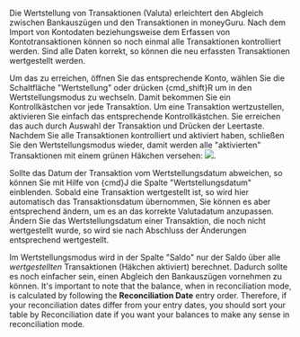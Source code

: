 Die Wertstellung von Transaktionen (Valuta) erleichtert den Abgleich zwischen Bankauszügen und den Transaktionen in moneyGuru. Nach dem Import von Kontodaten beziehungsweise dem Erfassen von Kontotransaktionen können so noch einmal alle Transaktionen kontrolliert werden. Sind alle Daten korrekt, so können die neu erfassten Transaktionen wertgestellt werden.

Um das zu erreichen, öffnen Sie das entsprechende Konto, wählen Sie die Schaltfläche "Wertstellung" oder drücken {cmd_shift}R um in den Wertstellungsmodus zu wechseln. Damit bekommen Sie ein Kontrollkästchen vor jede Transaktion. Um eine Transaktion wertzustellen, aktivieren Sie einfach das entsprechende Kontrollkästchen. Sie erreichen das auch durch Auswahl der Transaktion und Drücken der Leertaste. Nachdem Sie alle Transaktionen kontrolliert und aktiviert haben, schließen Sie den Wertstellungsmodus wieder, damit werden alle "aktivierten" Transaktionen mit einem grünen Häkchen versehen: ![](images/reconciliation_checkmark.png).

Sollte das Datum der Transaktion vom Wertstellungsdatum abweichen, so können Sie mit Hilfe von {cmd}J die Spalte "Wertstellungsdatum" einblenden. Sobald eine Transaktion wertgestellt ist, so wird hier automatisch das Transaktionsdatum übernommen, Sie können es aber entsprechend ändern, um es an das korrekte Valutadatum anzupassen. Ändern Sie das Wertstellungsdatum einer Transaktion, die noch nicht wertgestellt wurde, so wird sie nach Abschluss der Änderungen entsprechend wertgestellt.

Im Wertstellungsmodus wird in der Spalte "Saldo" nur der Saldo über alle *wertgestellten* Transaktionen (Häkchen aktiviert) berechnet. Dadurch sollte es noch einfacher sein, einen Abgleich den Bankauszügen vornehmen zu können. It's important to note that the balance, when in reconciliation mode, is calculated by following the **Reconciliation Date** entry order. Therefore, if your reconciliation dates differ from your entry dates, you should sort your table by Reconciliation date if you want your balances to make any sense in reconciliation mode.

